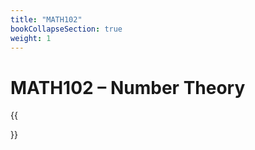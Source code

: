 ```yaml
---
title: "MATH102"
bookCollapseSection: true
weight: 1
---
```


# MATH102 – Number Theory

{{<section>}}
